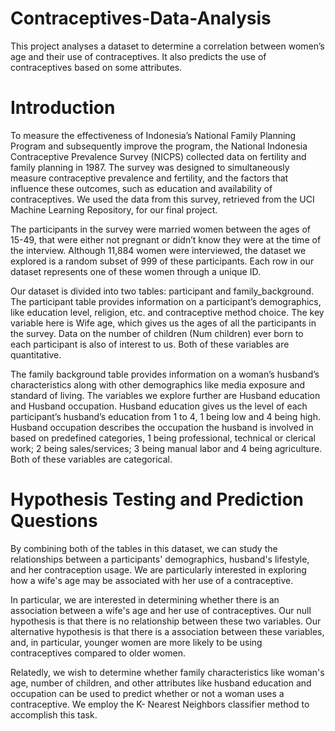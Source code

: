 # Contraceptives-Data-Analysis
This project analyses a dataset to determine a correlation between women’s age and their use of contraceptives. It also predicts the use of contraceptives based on some attributes.

# Introduction

To measure the effectiveness of Indonesia’s National Family Planning Program and subsequently improve the program, the National Indonesia Contraceptive Prevalence Survey (NICPS) collected data on fertility and family planning in 1987. The survey was designed to simultaneously measure contraceptive prevalence and fertility, and the factors that influence these outcomes, such as education and availability of contraceptives. We used the data from this survey, retrieved from the UCI Machine Learning Repository, for our final project.

The participants in the survey were married women between the ages of 15-49, that were either not pregnant or didn’t know they were at the time of the interview. Although 11,884 women were interviewed, the dataset we explored is a random subset of 999 of these participants. Each row in our dataset represents one of these women through a unique ID.

Our dataset is divided into two tables: participant and family_background. The participant table provides information on a participant’s demographics, like education level, religion, etc. and contraceptive method choice. The key variable here is Wife age, which gives us the ages of all the participants in the survey. Data on the number of children (Num children) ever born to each participant is also of interest to us. Both of these variables are quantitative.

The family background table provides information on a woman’s husband’s characteristics along with other demographics like media exposure and standard of living. The variables we explore further are Husband education and Husband occupation. Husband education gives us the level of each participant’s husband’s education from 1 to 4, 1 being low and 4 being high. Husband occupation describes the occupation the husband is involved in based on predefined categories, 1 being professional, technical or clerical work; 2 being sales/services; 3 being manual labor and 4 being agriculture. Both of these variables are categorical.

# Hypothesis Testing and Prediction Questions

By combining both of the tables in this dataset, we can study the relationships between a participants' demographics, husband's lifestyle, and her contraception usage. We are particularly interested in exploring how a wife's age may be associated with her use of a contraceptive.

In particular, we are interested in determining whether there is an association between a wife's age and her use of contraceptives. Our null hypothesis is that there is no relationship between these two variables. Our alternative hypothesis is that there is a association between these variables, and, in particular, younger women are more likely to be using contraceptives compared to older women.

Relatedly, we wish to determine whether family characteristics like woman's age, number of children, and other attributes like husband education and occupation can be used to predict whether or not a woman uses a contraceptive. We employ the K- Nearest Neighbors classifier method to accomplish this task.
